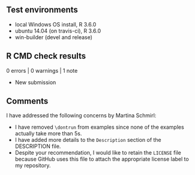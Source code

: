 ## Test environments
* local Windows OS install, R 3.6.0
* ubuntu 14.04 (on travis-ci), R 3.6.0
* win-builder (devel and release)

## R CMD check results

0 errors | 0 warnings | 1 note

* New submission

## Comments

I have addressed the following concerns by Martina Schmirl:
- I have removed `\dontrun` from examples since none of the examples actually
take more than 5s.
- I have added more details to the `Description` section of the DESCRIPTION file.
- Despite your recommendation, I would like to retain the `LICENSE` file because
GitHub uses this file to attach the appropriate license label to my repository.
